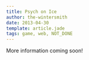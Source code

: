 ```yaml
---
title: Psych on Ice
author: the-wintersmith
date: 2013-04-30
template: article.jade
tags: game, web, NOT_DONE
---
```


More information coming soon!
